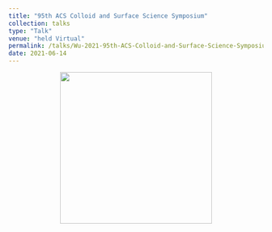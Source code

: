 ```yaml
---
title: "95th ACS Colloid and Surface Science Symposium"
collection: talks
type: "Talk"
venue: "held Virtual"
permalink: /talks/Wu-2021-95th-ACS-Colloid-and-Surface-Science-Symposium
date: 2021-06-14
---
```


<p align="center">
<img src="http://ShengxiangWuPlasmonic.github.io/images/talk_1.jpg" width="300">
</p>
